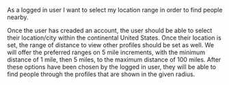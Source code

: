 As a logged in user I want to select my location range in order to find people nearby.

Once the user has creaded an account, the user should be able to select their location/city 
within the continental United States. Once their location is set, the range of distance to 
view other profiles should be set as well. We will offer the preferred ranges on 5 mile 
increments, with the minimum distance of 1 mile, then 5 miles, to the maximum distance of 
100 miles. After these options have been chosen by the logged in user, they will be able to 
find people through the profiles that are shown in the given radius. 
